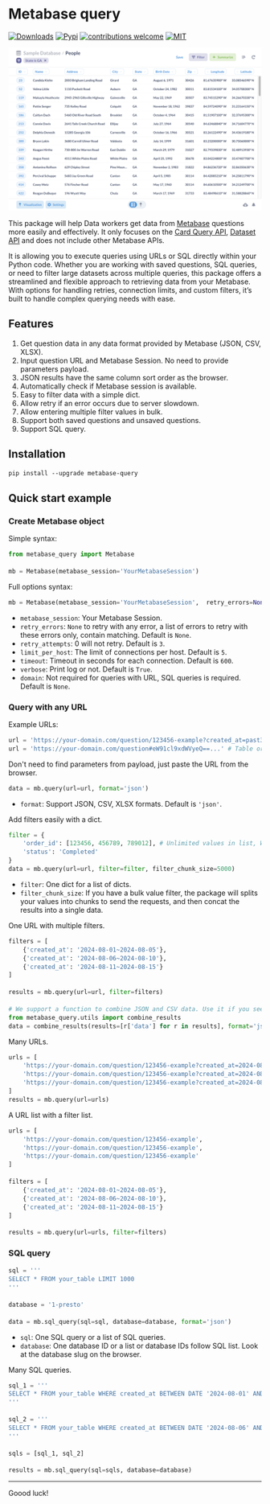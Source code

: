 # Metabase query
[![Downloads](https://img.shields.io/pypi/dm/metabase-query)](https://pypi.org/project/metabase-query)
[![Pypi](https://img.shields.io/pypi/v/metabase-query)](https://pypi.org/project/metabase-query)
[![contributions welcome](https://img.shields.io/badge/contributions-welcome-brightgreen.svg)](https://github.com/tranngocminhhieu/metabase-query/issues)
[![MIT](https://img.shields.io/github/license/tranngocminhhieu/metabase-query)](https://github.com/tranngocminhhieu/metabase-query/blob/main/LICENSE)

![example-table.png](https://raw.githubusercontent.com/tranngocminhhieu/metabase-query/main/example-table.png)

This package will help Data workers get data from [Metabase](https://www.metabase.com/) questions more easily and effectively. It only focuses on the [Card Query API](https://www.metabase.com/docs/latest/api/card#post-apicardcard-idqueryexport-format), [Dataset API](https://www.metabase.com/docs/latest/api/dataset#post-apidatasetexport-format) and does not include other Metabase APIs.

It is allowing you to execute queries using URLs or SQL directly within your Python code. Whether you are working with saved questions, SQL queries, or need to filter large datasets across multiple queries, this package offers a streamlined and flexible approach to retrieving data from your Metabase. With options for handling retries, connection limits, and custom filters, it’s built to handle complex querying needs with ease.


## Features
1. Get question data in any data format provided by Metabase (JSON, CSV, XLSX).
2. Input question URL and Metabase Session. No need to provide parameters payload.
3. JSON results have the same column sort order as the browser.
4. Automatically check if Metabase session is available.
5. Easy to filter data with a simple dict.
6. Allow retry if an error occurs due to server slowdown.
7. Allow entering multiple filter values in bulk.
8. Support both saved questions and unsaved questions.
9. Support SQL query.

## Installation
```shell
pip install --upgrade metabase-query
```

## Quick start example

### Create Metabase object

Simple syntax:

```python
from metabase_query import Metabase

mb = Metabase(metabase_session='YourMetabaseSession')
```
Full options syntax:
```python
mb = Metabase(metabase_session='YourMetabaseSession',  retry_errors=None, retry_attempts=3, limit_per_host=5, timeout=600, verbose=True, domain=None)
```
- `metabase_session`: Your Metabase Session.
- `retry_errors`: `None` to retry with any error, a list of errors to retry with these errors only, contain matching. Default is `None`.
- `retry_attempts`: 0 will not retry. Default is `3`.
- `limit_per_host`: The limit of connections per host. Default is `5`.
- `timeout`: Timeout in seconds for each connection. Default is `600`.
- `verbose`: Print log or not. Default is `True`.
- `domain`: Not required for queries with URL, SQL queries is required. Default is `None`.

### Query with any URL
Example URLs:
```python
url = 'https://your-domain.com/question/123456-example?created_at=past3months' # Saved question
url = 'https://your-domain.com/question#eW91cl9xdWVyeQ==...' # Table or unsaved SQL query
```

Don't need to find parameters from payload, just paste the URL from the browser.
```python
data = mb.query(url=url, format='json')
```
- `format`: Support JSON, CSV, XLSX formats. Default is `'json'`.

Add filters easily with a dict.
```python
filter = {
    'order_id': [123456, 456789, 789012], # Unlimited values in list, WOW!
    'status': 'Completed'
}
data = mb.query(url=url, filter=filter, filter_chunk_size=5000)
```
- `filter`: One dict for a list of dicts.
- `filter_chunk_size`: If you have a bulk value filter, the package will splits your values into chunks to send the requests, and then concat the results into a single data.

One URL with multiple filters.
```python
filters = [
    {'created_at': '2024-08-01~2024-08-05'},
    {'created_at': '2024-08-06~2024-08-10'},
    {'created_at': '2024-08-11~2024-08-15'}
]

results = mb.query(url=url, filter=filters)

# We support a function to combine JSON and CSV data. Use it if you see data sets are the same columns.
from metabase_query.utils import combine_results
data = combine_results(results=[r['data'] for r in results], format='json')
```
Many URLs.
```python
urls = [
    'https://your-domain.com/question/123456-example?created_at=2024-08-01~2024-08-05',
    'https://your-domain.com/question/123456-example?created_at=2024-08-06~2024-08-10',
    'https://your-domain.com/question/123456-example?created_at=2024-08-11~2024-08-15'
]
results = mb.query(url=urls)
```
A URL list with a filter list.
```python
urls = [
    'https://your-domain.com/question/123456-example',
    'https://your-domain.com/question/123456-example',
    'https://your-domain.com/question/123456-example'
]

filters = [
    {'created_at': '2024-08-01~2024-08-05'},
    {'created_at': '2024-08-06~2024-08-10'},
    {'created_at': '2024-08-11~2024-08-15'}
]

results = mb.query(url=urls, filter=filters)
```

### SQL query
```python
sql = '''
SELECT * FROM your_table LIMIT 1000
'''

database = '1-presto'

data = mb.sql_query(sql=sql, database=database, format='json')
```
- `sql`: One SQL query or a list of SQL queries.
- `database`: One database ID or a list or database IDs follow SQL list. Look at the database slug on the browser.

Many SQL queries.
```python
sql_1 = '''
SELECT * FROM your_table WHERE created_at BETWEEN DATE '2024-08-01' AND '2024-08-05'
'''

sql_2 = '''
SELECT * FROM your_table WHERE created_at BETWEEN DATE '2024-08-06' AND '2024-08-10'
'''

sqls = [sql_1, sql_2]

results = mb.sql_query(sql=sqls, database=database)
```
---
Goood luck!